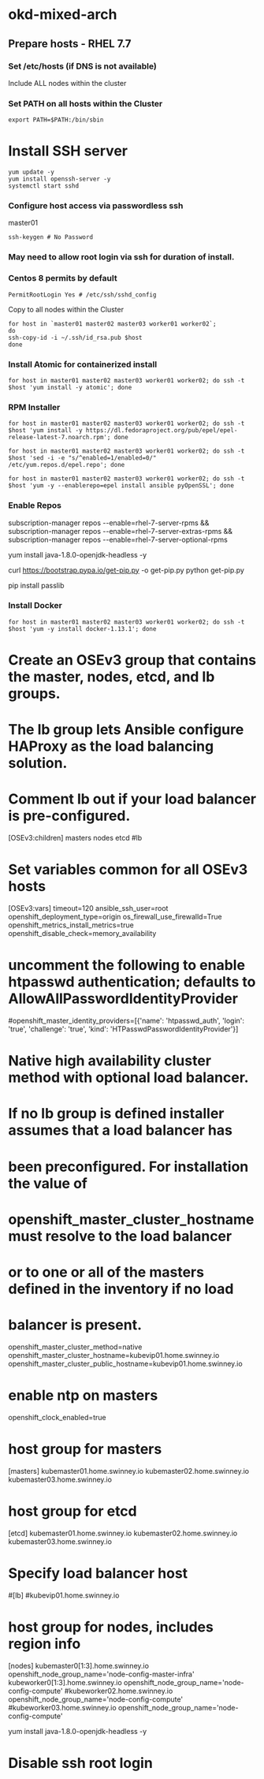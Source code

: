 # okd-mixed-arch
 
## Prepare hosts - RHEL 7.7 

### Set /etc/hosts (if DNS is not available)
Include ALL nodes within the cluster


### Set PATH on all hosts within the Cluster
```shell
export PATH=$PATH:/bin/sbin
```

# Install SSH server
```shell
yum update -y
yum install openssh-server -y
systemctl start sshd
```


### Configure host access via passwordless ssh

master01
```shell
ssh-keygen # No Password
```

### May need to allow root login via ssh for duration of install.
### Centos 8 permits by default
```shell
PermitRootLogin Yes # /etc/ssh/sshd_config
```

Copy to all nodes within the Cluster
```shell
for host in `master01 master02 master03 worker01 worker02`;
do
ssh-copy-id -i ~/.ssh/id_rsa.pub $host
done
```

### Install Atomic for containerized install
```shell
for host in master01 master02 master03 worker01 worker02; do ssh -t $host 'yum install -y atomic'; done

```

### RPM Installer
```shell
for host in master01 master02 master03 worker01 worker02; do ssh -t $host 'yum install -y https://dl.fedoraproject.org/pub/epel/epel-release-latest-7.noarch.rpm'; done
```

```shell
for host in master01 master02 master03 worker01 worker02; do ssh -t $host 'sed -i -e "s/^enabled=1/enabled=0/" /etc/yum.repos.d/epel.repo'; done
```

```shell
for host in master01 master02 master03 worker01 worker02; do ssh -t $host 'yum -y --enablerepo=epel install ansible pyOpenSSL'; done
```

### Enable Repos
subscription-manager repos --enable=rhel-7-server-rpms && \
subscription-manager repos --enable=rhel-7-server-extras-rpms && \
subscription-manager repos --enable=rhel-7-server-optional-rpms

yum install java-1.8.0-openjdk-headless -y

curl https://bootstrap.pypa.io/get-pip.py -o get-pip.py
python get-pip.py

pip install passlib




### Install Docker
```shell
for host in master01 master02 master03 worker01 worker02; do ssh -t $host 'yum -y install docker-1.13.1'; done
```

# Create an OSEv3 group that contains the master, nodes, etcd, and lb groups.
# The lb group lets Ansible configure HAProxy as the load balancing solution.
# Comment lb out if your load balancer is pre-configured.
[OSEv3:children]
masters
nodes
etcd
#lb

# Set variables common for all OSEv3 hosts
[OSEv3:vars]
timeout=120
ansible_ssh_user=root
openshift_deployment_type=origin
os_firewall_use_firewalld=True
openshift_metrics_install_metrics=true
openshift_disable_check=memory_availability

# uncomment the following to enable htpasswd authentication; defaults to AllowAllPasswordIdentityProvider
#openshift_master_identity_providers=[{'name': 'htpasswd_auth', 'login': 'true', 'challenge': 'true', 'kind': 'HTPasswdPasswordIdentityProvider'}]

# Native high availability cluster method with optional load balancer.
# If no lb group is defined installer assumes that a load balancer has
# been preconfigured. For installation the value of
# openshift_master_cluster_hostname must resolve to the load balancer
# or to one or all of the masters defined in the inventory if no load
# balancer is present.
openshift_master_cluster_method=native
openshift_master_cluster_hostname=kubevip01.home.swinney.io
openshift_master_cluster_public_hostname=kubevip01.home.swinney.io

# enable ntp on masters
openshift_clock_enabled=true

# host group for masters
[masters]
kubemaster01.home.swinney.io
kubemaster02.home.swinney.io
kubemaster03.home.swinney.io

# host group for etcd
[etcd]
kubemaster01.home.swinney.io
kubemaster02.home.swinney.io
kubemaster03.home.swinney.io

# Specify load balancer host
#[lb]
#kubevip01.home.swinney.io

# host group for nodes, includes region info
[nodes]
kubemaster0[1:3].home.swinney.io openshift_node_group_name='node-config-master-infra'
kubeworker0[1:3].home.swinney.io openshift_node_group_name='node-config-compute'
#kubeworker02.home.swinney.io openshift_node_group_name='node-config-compute'
#kubeworker03.home.swinney.io openshift_node_group_name='node-config-compute'



yum install java-1.8.0-openjdk-headless -y

































# Disable ssh root login

